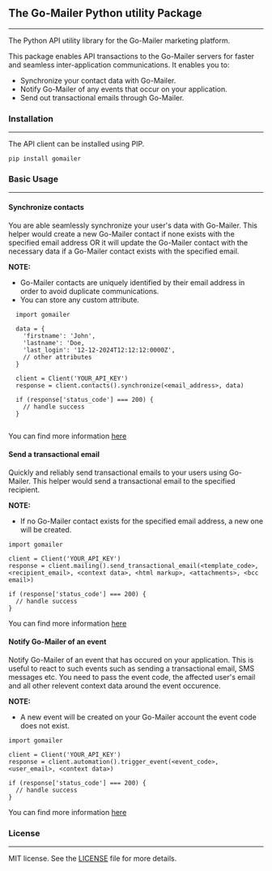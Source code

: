 ## **The Go-Mailer Python utility Package**
<hr>
The Python API utility library for the Go-Mailer marketing platform.

This package enables API transactions to the Go-Mailer servers for faster and seamless inter-application communications. It enables you to:
* Synchronize your contact data with Go-Mailer.
* Notify Go-Mailer of any events that occur on your application.
* Send out transactional emails through Go-Mailer.



### **Installation**
<hr>

The API client can be installed using PIP.

```
pip install gomailer
```

### **Basic Usage**
<hr>

#### **Synchronize contacts**
You are able seamlessly synchronize your user's data with Go-Mailer. This helper would create a new Go-Mailer contact if none exists with the specified email address OR it will update the Go-Mailer contact with the necessary data if a Go-Mailer contact exists with the specified email.

**NOTE:**
* Go-Mailer contacts are uniquely identified by their email address in order to avoid duplicate communications.
* You can store any custom attribute.  
```
  import gomailer
  
  data = {
    'firstname': 'John',
    'lastname': 'Doe,
    'last_login': '12-12-2024T12:12:12:0000Z',
    // other attributes
  }
  
  client = Client('YOUR_API_KEY')
  response = client.contacts().synchronize(<email_address>, data)
  
  if (response['status_code'] === 200) {
    // handle success
  }
 
```
You can find more information [here](https://go-mailer.com/developers/reference/contacts)


#### **Send a transactional email**
Quickly and reliably send transactional emails to your users using Go-Mailer. This helper would send a transactional email to the specified recipient.

**NOTE:**
* If no Go-Mailer contact exists for the specified email address, a new one will be created.  

```
import gomailer
  
client = Client('YOUR_API_KEY')
response = client.mailing().send_transactional_email(<template_code>, <recipient_email>, <context data>, <html markup>, <attachments>, <bcc email>)

if (response['status_code'] === 200) {
  // handle success
}
```
You can find more information [here](https://go-mailer.com/developers/reference/transactionals)



#### **Notify Go-Mailer of an event**
Notify Go-Mailer of an event that has occured on your application. This is useful to react to such events such as sending a transactional email, SMS messages etc. You need to pass the event code, the affected user's email and all other relevent context data around the event occurence.

**NOTE:**
* A new event will be created on your Go-Mailer account the event code does not exist.  

```
import gomailer

client = Client('YOUR_API_KEY')
response = client.automation().trigger_event(<event_code>, <user_email>, <context data>)

if (response['status_code'] === 200) {
  // handle success
}
```
You can find more information [here](https://go-mailer.com/developers/reference/automations)

### **License**
<hr>

MIT license. See the [LICENSE](https://github.com/printu/customerio/blob/master/LICENSE) file for more details.
